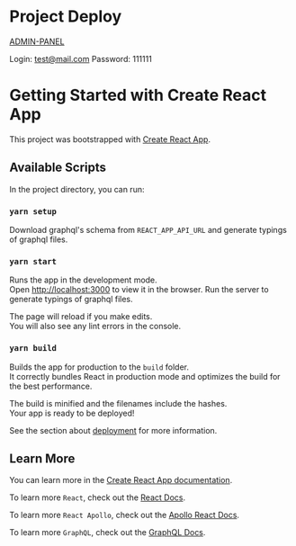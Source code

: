 # Project Deploy

[ADMIN-PANEL](https://admin-panel-overnovik.vercel.app/login)

Login: test@mail.com
Password: 111111

# Getting Started with Create React App

This project was bootstrapped with [Create React App](https://github.com/facebook/create-react-app).

## Available Scripts

In the project directory, you can run:

### `yarn setup`

Download graphql's schema from `REACT_APP_API_URL` and generate typings of graphql files.

### `yarn start`

Runs the app in the development mode.\
Open [http://localhost:3000](http://localhost:3000) to view it in the browser.
Run the server to generate typings of graphql files.

The page will reload if you make edits.\
You will also see any lint errors in the console.

### `yarn build`

Builds the app for production to the `build` folder.\
It correctly bundles React in production mode and optimizes the build for the best performance.

The build is minified and the filenames include the hashes.\
Your app is ready to be deployed!

See the section about [deployment](https://facebook.github.io/create-react-app/docs/deployment) for more information.

## Learn More

You can learn more in the [Create React App documentation](https://facebook.github.io/create-react-app/docs/getting-started).

To learn more `React`, check out the [React Docs](https://reactjs.org/).

To learn more `React Apollo`, check out the [Apollo React Docs](https://www.apollographql.com/docs/react/).

To learn more `GraphQL`, check out the [GraphQL Docs](https://graphql.org/).
